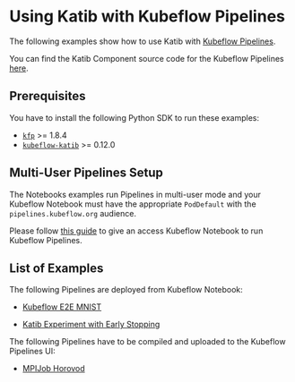 # Using Katib with Kubeflow Pipelines

The following examples show how to use Katib with
[Kubeflow Pipelines](https://github.com/kubeflow/pipelines).

You can find the Katib Component source code for the Kubeflow Pipelines
[here](https://github.com/kubeflow/pipelines/tree/master/components/kubeflow/katib-launcher).

## Prerequisites

You have to install the following Python SDK to run these examples:

- [`kfp`](https://pypi.org/project/kfp/) >= 1.8.4
- [`kubeflow-katib`](https://pypi.org/project/kubeflow-katib/) >= 0.12.0

## Multi-User Pipelines Setup

The Notebooks examples run Pipelines in multi-user mode and your Kubeflow Notebook
must have the appropriate `PodDefault` with the `pipelines.kubeflow.org` audience.

Please follow [this guide](https://www.kubeflow.org/docs/components/pipelines/sdk/connect-api/#multi-user-mode)
to give an access Kubeflow Notebook to run Kubeflow Pipelines.

## List of Examples

The following Pipelines are deployed from Kubeflow Notebook:

- [Kubeflow E2E MNIST](kubeflow-e2e-mnist.ipynb)

- [Katib Experiment with Early Stopping](early-stopping.ipynb)

The following Pipelines have to be compiled and uploaded to the Kubeflow Pipelines UI:

- [MPIJob Horovod](mpi-job-horovod.py)
